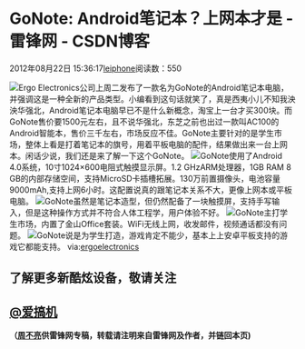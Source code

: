 
# GoNote: Android笔记本？上网本才是 - 雷锋网 - CSDN博客


2012年08月22日 15:36:17[leiphone](https://me.csdn.net/leiphone)阅读数：550


![](http://www.leiphone.com/wp-content/uploads/2012/08/%E5%A4%B43.jpg)Ergo
 Electronics公司上周二发布了一款名为GoNote的Android笔记本电脑，并强调这是一种全新的产品类型。小编看到这句话就笑了，真是西夷小儿不知我泱泱华强北，Android笔记本电脑早已不是什么新概念，淘宝上一台才买300块。而GoNote售价要1500元左右，且不说华强北，东芝之前也出过一款叫AC100的Android智能本，售价三千左右，市场反应不佳。GoNote主要针对的是学生市场，整体上看是打着笔记本的旗号，用着平板电脑的配件，结果做出来一台上网本。闲话少说，我们还是来了解一下这个GoNote。
![](http://www.leiphone.com/wp-content/uploads/2012/08/45.png)GoNote使用了Android
 4.0系统，10寸1024×600电阻式触摸显示屏。1.2 GHzARM处理器，1GB RAM 8 GB的内部存储空间，支持MicroSD卡插槽拓展。130万前置摄像头，电池容量9000mAh,支持上网6小时。这配置说真的跟笔记本关系不大，更像上网本或平板电脑。
![](http://www.leiphone.com/wp-content/uploads/2012/08/110.png)GoNote虽然是笔记本造型，但仍然配备了一块触摸屏，支持手写输入，但是这种操作方式并不符合人体工程学，用户体验不好。
![](http://www.leiphone.com/wp-content/uploads/2012/08/310.png)GoNote主打学生市场，内置了金山Office套装。WiFi无线上网，收发邮件，视频通话都没有问题。
![](http://www.leiphone.com/wp-content/uploads/2012/08/211.png)GoNote说是为学生打造，游戏肯定不能少，基本上上安卓平板支持的游戏它都能支持。
via:[ergoelectronics](http://www.ergoelectronics.com/products/10inch-gonote-touchscreen-android-4-netbook-gnt10#.UDQ96rQth40)
## 了解更多新酷炫设备，敬请关注
## [@爱搞机](http://weibo.com/u/2708473010)

**（****[周不亮](http://www.leiphone.com/author/%E5%91%A8%E4%B8%8D%E4%BA%AE)****供****雷锋网****专稿，转载请注明来自雷锋网及作者，并链回本页)**

